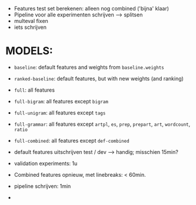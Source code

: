 * Features test set berekenen: alleen nog combined ('bijna' klaar)
* Pipeline voor alle experimenten schrijven
	--> splitsen 
* multeval fixen
* iets schrijven

# MODELS:
* `baseline`: default features and weights from `baseline.weights`
* `ranked-baseline`: default features, but with new weights (and ranking)
* `full`: all features
* `full-bigram`: all features except `bigram`
* `full-unigram`: all features except `tags`
* `full-grammar`: all features except `artpl`, `es`, `prep`, `prepart`, `art`, `wordcount`, `ratio`
* `full-combined`: all features except `def-combined`

* default features uitschrijven test / dev --> handig; misschien 15min?
* validation experiments: 1u
* Combined features opnieuw, met linebreaks: < 60min. 
* pipeline schrijven: 1min
* 